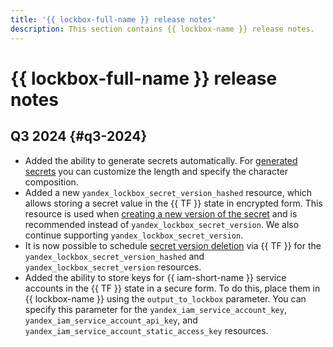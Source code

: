 ```yaml
---
title: '{{ lockbox-full-name }} release notes'
description: This section contains {{ lockbox-name }} release notes.
---
```


# {{ lockbox-full-name }} release notes

## Q3 2024 {#q3-2024}

* Added the ability to generate secrets automatically. For [generated secrets](concepts/secret.md#secret-type) you can customize the length and specify the character composition.
* Added a new `yandex_lockbox_secret_version_hashed` resource, which allows storing a secret value in the {{ TF }} state in encrypted form. This resource is used when [creating a new version of the secret](operations/secret-version-manage.md#create-version) and is recommended instead of `yandex_lockbox_secret_version`. We also continue supporting `yandex_lockbox_secret_version`.
* It is now possible to schedule [secret version deletion](operations/secret-version-manage.md#set-deleting-time) via {{ TF }} for the `yandex_lockbox_secret_version_hashed` and `yandex_lockbox_secret_version` resources.
* Added the ability to store keys for {{ iam-short-name }} service accounts in the {{ TF }} state in a secure form. To do this, place them in {{ lockbox-name }} using the `output_to_lockbox` parameter. You can specify this parameter for the `yandex_iam_service_account_key`, `yandex_iam_service_account_api_key`, and `yandex_iam_service_account_static_access_key` resources.